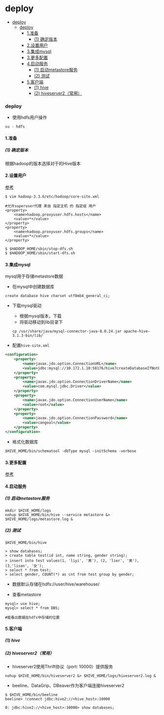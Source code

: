 # deploy


<!-- @import "[TOC]" {cmd="toc" depthFrom=1 depthTo=6 orderedList=false} -->

<!-- code_chunk_output -->

- [deploy](#deploy)
    - [deploy](#deploy-1)
      - [1.准备](#1准备)
        - [(1) 确定版本](#1-确定版本)
      - [2.设置用户](#2设置用户)
      - [3.集成mysql](#3集成mysql)
      - [3.更多配置](#3更多配置)
      - [4.启动服务](#4启动服务)
        - [(1) 启动metastore服务](#1-启动metastore服务)
        - [(2) 测试](#2-测试)
      - [5.客户端](#5客户端)
        - [(1) hive](#1-hive)
        - [(2) hiveserver2（常用）](#2-hiveserver2常用)

<!-- /code_chunk_output -->


### deploy

* 使用hdfs用户操作
```shell
su - hdfs
```

#### 1.准备

##### (1) 确定版本

根据hadoop的版本选择对于的Hive版本

#### 2.设置用户

[参考](https://hadoop.apache.org/docs/stable/hadoop-project-dist/hadoop-common/Superusers.html)

```shell
$ vim hadoop-3.3.6/etc/hadoop/core-site.xml

#允许superuser代理 来自 指定主机 的 指定组 用户
<property>
    <name>hadoop.proxyuser.hdfs.hosts</name>
    <value>*</value>
</property>
<property>
    <name>hadoop.proxyuser.hdfs.groups</name>
    <value>*</value>
</property>

$ $HADOOP_HOME/sbin/stop-dfs.sh
$ $HADOOP_HOME/sbin/start-dfs.sh
```

#### 3.集成mysql
mysql用于存储metastore数据

* 在mysql中创建数据库
```shell
create database hive charset utf8mb4_general_ci;
```

* 下载mysql驱动
    * 根据mysql版本，下载
    * 将驱动移动到lib目录下
    ```shell
    cp /usr/share/java/mysql-connector-java-8.0.24.jar apache-hive-3.1.3-bin/lib/
    ```

* 配置`hive-site.xml`
```xml
<configuration>
	<property>
		<name>javax.jdo.option.ConnectionURL</name>
		<value>jdbc:mysql://10.172.1.10:58176/hive?createDatabaseIfNotExist=true&amp;useSSL=false&amp;useUnicode=true&amp;characterEncoding=UTF-8</value>
	</property>
	<property>
		<name>javax.jdo.option.ConnectionDriverName</name>
		<value>com.mysql.jdbc.Driver</value>
	</property>
	<property>
		<name>javax.jdo.option.ConnectionUserName</name>
		<value>root</value>
	</property>
	<property>
		<name>javax.jdo.option.ConnectionPassword</name>
		<value>cangoal</value>
	</property>
</configuration>
```

* 格式化数据库
```shell
$HIVE_HOME/bin/schematool -dbType mysql -initSchema -verbose
```

#### 3.更多配置
[参考](https://cwiki.apache.org/confluence/display/hive/configuration+properties)

#### 4.启动服务

##### (1) 启动metastore服务
```shell
mkdir $HIVE_HOME/logs
nohup $HIVE_HOME/bin/hive --service metastore &> $HIVE_HOME/logs/metastore.log &
```

##### (2) 测试

```shell
$HIVE_HOME/bin/hive

> show databases;
> create table test(id int, name string, gender string);
> insert into test values(1, 'liyi', '男'), (2, 'lier', '男'), (3,'lisan', '女');
> select * from test;
> select gender, COUNT(*) as cnt from test group by gender;
```

* 数据默认存储在hdfs://user/hive/warehouse/

* 查看metastore
```shell
mysql> use hive;
mysql> select * from DBS; 

#能看出数据在hdfs中存储的位置
```

#### 5.客户端

##### (1) hive

##### (2) hiveserver2（常用）
* hiveserver2使用Thrift协议（port: 10000）提供服务
```shell
nohup $HIVE_HOME/bin/hiveserver2 &> $HIVE_HOME/logs/hiveserver2.log &
```
* beeline、DataGrip、DBeaver作为客户端连接hiveserver2
```shell
$ $HIVE_HOME/bin/beeline
beeline> !connect jdbc:hive2://<hive_host>:10000

0: jdbc:hive2://<hive_host>:10000> show databases;
```